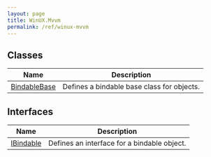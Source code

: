 ```yaml
---
layout: page
title: WinUX.Mvvm
permalink: /ref/winux-mvvm
---
```


## Classes

| Name | Description |
|---|---|
| [BindableBase](winux-mvvm-bindablebase) | Defines a bindable base class for objects. |

## Interfaces

| Name | Description |
|---|---|
| [IBindable](winux-mvvm-ibindable) | Defines an interface for a bindable object. |
